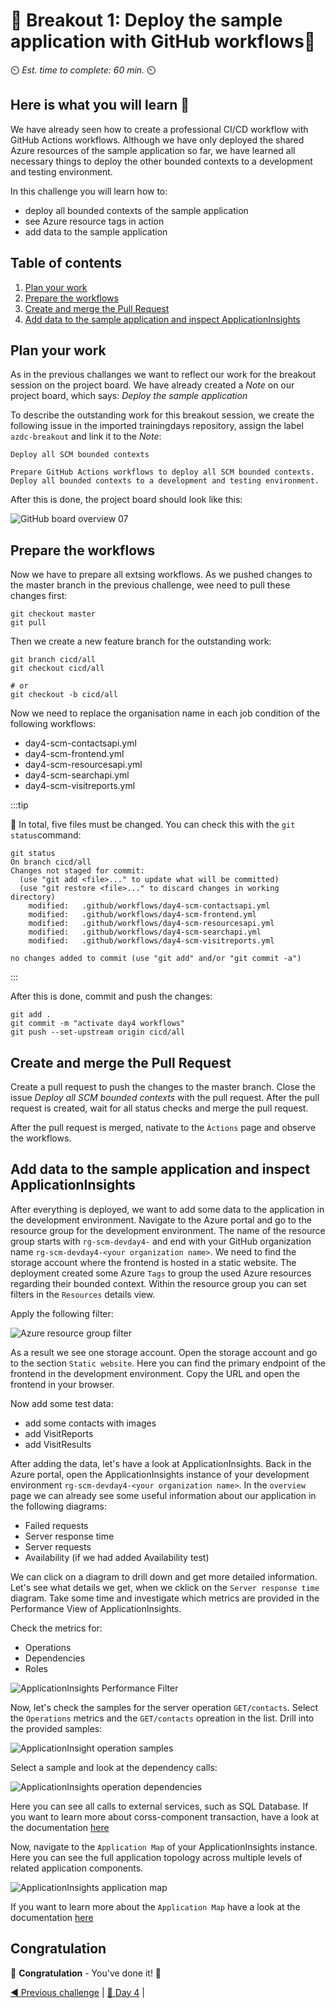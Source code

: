 # 💎 Breakout 1:  Deploy the sample application with GitHub workflows💎

⏲️ *Est. time to complete: 60 min.* ⏲️

## Here is what you will learn 🎯

We have already seen how to create a professional CI/CD workflow with GitHub Actions workflows. Although we have only deployed the shared Azure resources of the sample application so far, we have learned all necessary things to deploy the other bounded contexts to a development and testing environment. 

In this challenge you will learn how to:

- deploy all bounded contexts of the sample application
- see Azure resource tags in action
- add data to the sample application

## Table of contents

1. [Plan your work](#plan-your-work)
2. [Prepare the workflows](#prepare-the-workflows)
3. [Create and merge the Pull Request](#create-and-merge-the-pull-request)
4. [Add data to the sample application and inspect ApplicationInsights](#add-data-to-the-sample-application-and-inspect-applicationinsights)

## Plan your work

As in the previous challanges we want to reflect our work for the breakout session on the project board.
We have already created a _Note_ on our project board, which says:
_Deploy the sample application_

To describe the outstanding work for this breakout session, we create the following issue in the imported trainingdays repository, assign the label `azdc-breakout` and link it to the _Note_:

```text
Deploy all SCM bounded contexts

Prepare GitHub Actions workflows to deploy all SCM bounded contexts.
Deploy all bounded contexts to a development and testing environment.
```

After this is done, the project board should look like this:

![GitHub board overview 07](./images/gh-board-overview-07.png)

## Prepare the workflows 

Now we have to prepare all extsing workflows. As we pushed changes to the master branch in the previous challenge, wee need to pull these changes first:

```shell
git checkout master
git pull
```

Then we create a new feature branch for the outstanding work:

```shell
git branch cicd/all
git checkout cicd/all

# or
git checkout -b cicd/all
```

Now we need to replace the organisation name in each job condition of the following workflows:

- day4-scm-contactsapi.yml
- day4-scm-frontend.yml
- day4-scm-resourcesapi.yml
- day4-scm-searchapi.yml
- day4-scm-visitreports.yml

:::tip

📝 In total, five files must be changed. You can check this with the `git status`command:

```shell
git status
On branch cicd/all
Changes not staged for commit:
  (use "git add <file>..." to update what will be committed)
  (use "git restore <file>..." to discard changes in working directory)
	modified:   .github/workflows/day4-scm-contactsapi.yml
	modified:   .github/workflows/day4-scm-frontend.yml
	modified:   .github/workflows/day4-scm-resourcesapi.yml
	modified:   .github/workflows/day4-scm-searchapi.yml
	modified:   .github/workflows/day4-scm-visitreports.yml

no changes added to commit (use "git add" and/or "git commit -a")
```
:::

After this is done, commit and push the changes:

```shell
git add .
git commit -m "activate day4 workflows"
git push --set-upstream origin cicd/all
```

## Create and merge the Pull Request

Create a pull request to push the changes to the master branch. Close the issue _Deploy all SCM bounded contexts_ with the pull request.
After the pull request is created, wait for all status checks and merge the pull request.

After the pull request is merged, nativate to the `Àctions` page and observe the workflows.

## Add data to the sample application and inspect ApplicationInsights

After everything is deployed, we want to add some data to the application in the development environment. Navigate to the Azure portal and go to the resource group for the development environment. The name of the resource group starts with `rg-scm-devday4-` and end with your GitHub organization name `rg-scm-devday4-<your organization name>`. We need to find the storage account where the frontend is hosted in a static website. The deployment created some Azure `Tags` to group the used Azure resources regarding their bounded context. Within the resource group you can set filters in the `Resources` details view. 

Apply the following filter:

![Azure resource group filter](./images/az-frontend-tag-filter.png)

As a result we see one storage account. Open the storage account and go to the section `Static website`. Here you can find the primary endpoint of the frontend in the development environment. Copy the URL and open the frontend in your browser.

Now add some test data: 
- add some contacts with images
- add VisitReports
- add VisitResults

After adding the data, let's have a look at ApplicationInsights. Back in the Azure portal, open the ApplicationInsights instance of your development environment `rg-scm-devday4-<your organization name>`. In the `overview` page we can already see some useful information about our application in the following diagrams:
- Failed requests
- Server response time
- Server requests
- Availability (if we had added Availability test)

We can click on a diagram to drill down and get more detailed information. Let's see what details we get, when we cklick on the `Server response time` diagram.
Take some time and investigate which metrics are provided in the Performance View of ApplicationInsights.

Check the metrics for:
- Operations
- Dependencies
- Roles

![ApplicationInsights Performance Filter](./images/appinsights-perf-filter.png)

Now, let's check the samples for the server operation `GET/contacts`. Select the `Operations` metrics and the `GET/contacts` opreation in the list.
Drill into the provided samples:

![ApplicationInsight operation samples](./images/appinsights-op-samples.png)

Select a sample and look at the dependency calls:

![ApplicationInsights operation dependencies](./images/appinsights-op-dependency.png)

Here you can see all calls to external services, such as SQL Database. 
If you want to learn more about corss-component transaction, have a look at the documentation [here](https://docs.microsoft.com/azure/azure-monitor/app/transaction-diagnostics)

Now, navigate to the `Application Map` of your ApplicationInsights instance. Here you can see the full application topology across multiple levels of related application components.

![ApplicationInsights application map](./images/appinsights-applicationmap.png)

If you want to learn more about the `Application Map` have a look at the documentation [here](https://docs.microsoft.com/azure/azure-monitor/app/app-map?tabs=net)

## Congratulation

🥳 **Congratulation** - You've done it! 🥳

[◀ Previous challenge](./05-challenge-common-cicd.md) | [🔼 Day 4](../README.md) |